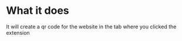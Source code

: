 # What it does
It will create a qr code for the website in the tab where you clicked the extension

